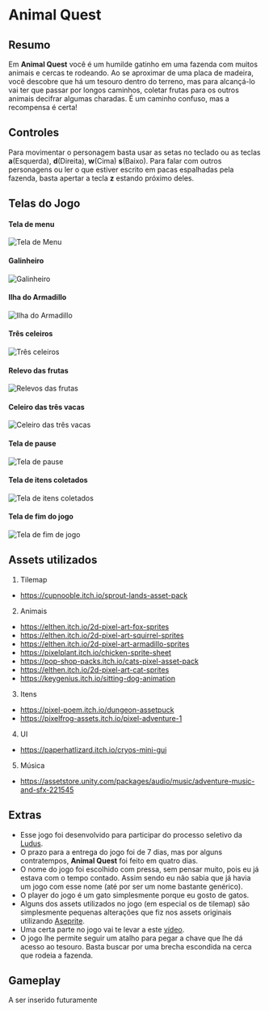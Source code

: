 # Animal Quest
## Resumo
Em **Animal Quest** você é um humilde gatinho em uma fazenda com muitos animais e cercas te rodeando. Ao se aproximar de uma placa de madeira, você descobre que há um tesouro dentro do terreno, mas para alcançá-lo vai ter que passar por longos caminhos, coletar frutas para os outros animais decifrar algumas charadas. É um caminho confuso, mas a recompensa é certa!
## Controles
Para movimentar o personagem basta usar as setas no teclado ou as teclas **a**(Esquerda), **d**(Direita), **w**(Cima) **s**(Baixo). Para falar com outros personagens ou ler o que estiver escrito em pacas espalhadas pela fazenda, basta apertar a tecla **z** estando próximo deles.
## Telas do Jogo
#### Tela de menu
![Tela de Menu](https://user-images.githubusercontent.com/50839355/172759448-d35d7cd3-fb7e-4d9a-9e4b-4673e254f436.png)
#### Galinheiro
![Galinheiro](https://user-images.githubusercontent.com/50839355/172759509-6cbe7ec8-f276-4ac1-9086-75cdd8d5ba0a.png)
#### Ilha do Armadillo
![Ilha do Armadillo](https://user-images.githubusercontent.com/50839355/172759548-061a2d81-5dfe-43f3-aafe-c3a2cd81a045.png)
#### Três celeiros
![Três celeiros](https://user-images.githubusercontent.com/50839355/172759588-a526bf07-4ae4-4ee3-9aae-b26ada2e28d8.png)
#### Relevo das frutas
![Relevos das frutas](https://user-images.githubusercontent.com/50839355/172759643-29fba016-5c95-4c07-be29-d49dd36ad321.png)
#### Celeiro das três vacas
![Celeiro das três vacas](https://user-images.githubusercontent.com/50839355/172759676-9728c23e-1195-4f3a-8e23-75cea3a62a9c.png)
#### Tela de pause
![Tela de pause](https://user-images.githubusercontent.com/50839355/172759700-d0bf6a1c-0106-4c83-9c5c-479f05193ca1.png)
#### Tela de itens coletados
![Tela de itens coletados](https://user-images.githubusercontent.com/50839355/172759761-007aba31-105c-40c0-8adc-31cc91f448da.png)
#### Tela de fim do jogo
![Tela de fim de jogo](https://user-images.githubusercontent.com/50839355/172759801-f2eaa94d-5f6d-46c4-9f8c-3574450832fc.png)
## Assets utilizados
1. Tilemap
* <https://cupnooble.itch.io/sprout-lands-asset-pack>
2. Animais
* <https://elthen.itch.io/2d-pixel-art-fox-sprites>
* <https://elthen.itch.io/2d-pixel-art-squirrel-sprites>
* <https://elthen.itch.io/2d-pixel-art-armadillo-sprites>
* <https://pixelplant.itch.io/chicken-sprite-sheet>
* <https://pop-shop-packs.itch.io/cats-pixel-asset-pack>
* <https://elthen.itch.io/2d-pixel-art-cat-sprites>
* <https://keygenius.itch.io/sitting-dog-animation>
3. Itens
* <https://pixel-poem.itch.io/dungeon-assetpuck>
* <https://pixelfrog-assets.itch.io/pixel-adventure-1>
4. UI
* <https://paperhatlizard.itch.io/cryos-mini-gui>
5. Música
* <https://assetstore.unity.com/packages/audio/music/adventure-music-and-sfx-221545>
## Extras
* Esse jogo foi desenvolvido para participar do processo seletivo da [Ludus](https://linktr.ee/ludus.lab).
* O prazo para a entrega do jogo foi de 7 dias, mas por alguns contratempos, **Animal Quest** foi feito em quatro dias.
* O nome do jogo foi escolhido com pressa, sem pensar muito, pois eu já estava com o tempo contado. Assim sendo eu não sabia que já havia um jogo com esse nome (até por ser um nome bastante genérico).
* O player do jogo é um gato simplesmente porque eu gosto de gatos.
* Alguns dos assets utilizados no jogo (em especial os de tilemap) são simplesmente pequenas alterações que fiz nos assets originais utilizando [Aseprite](https://www.aseprite.org/).
* Uma certa parte no jogo vai te levar a este [vídeo](https://youtu.be/dQw4w9WgXcQ).
* O jogo lhe permite seguir um atalho para pegar a chave que lhe dá acesso ao tesouro. Basta buscar por uma brecha escondida na cerca que rodeia a fazenda.
## Gameplay
A ser inserido futuramente
